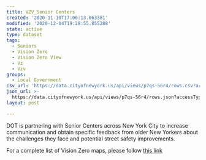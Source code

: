 ```yaml
---
title: VZV_Senior Centers
created: '2020-11-10T17:06:13.063381'
modified: '2020-12-04T19:28:55.855288'
state: active
type: dataset
tags:
  - Seniors
  - Vision Zero
  - Vision Zero View
  - Vz
  - Vzv
groups:
  - Local Government
csv_url: 'https://data.cityofnewyork.us/api/views/p7qs-56r4/rows.csv?accessType=DOWNLOAD'
json_url: >-
  https://data.cityofnewyork.us/api/views/p7qs-56r4/rows.json?accessType=DOWNLOAD
layout: post

---
```

DOT is partnering with Senior Centers across New York City to increase communication and obtain specific feedback from older New Yorkers about the challenges they face and potential street safety improvements.

For a complete list of Vision Zero maps, please follow <a href="https://data.cityofnewyork.us/browse?q=vzv&sortBy=last_modified&utf8=%E2%9C%93">this link</a>
